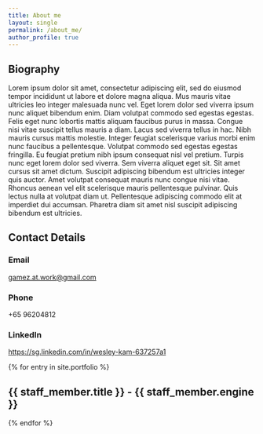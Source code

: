 ```yaml
---
title: About me
layout: single
permalink: /about_me/
author_profile: true
---
```

## Biography
Lorem ipsum dolor sit amet, consectetur adipiscing elit, sed do eiusmod tempor incididunt ut labore et dolore magna aliqua. Mus mauris vitae ultricies leo integer malesuada nunc vel. Eget lorem dolor sed viverra ipsum nunc aliquet bibendum enim. Diam volutpat commodo sed egestas egestas. Felis eget nunc lobortis mattis aliquam faucibus purus in massa. Congue nisi vitae suscipit tellus mauris a diam. Lacus sed viverra tellus in hac. Nibh mauris cursus mattis molestie. Integer feugiat scelerisque varius morbi enim nunc faucibus a pellentesque. Volutpat commodo sed egestas egestas fringilla. Eu feugiat pretium nibh ipsum consequat nisl vel pretium. Turpis nunc eget lorem dolor sed viverra. Sem viverra aliquet eget sit. Sit amet cursus sit amet dictum. Suscipit adipiscing bibendum est ultricies integer quis auctor. Amet volutpat consequat mauris nunc congue nisi vitae. Rhoncus aenean vel elit scelerisque mauris pellentesque pulvinar. Quis lectus nulla at volutpat diam ut. Pellentesque adipiscing commodo elit at imperdiet dui accumsan. Pharetra diam sit amet nisl suscipit adipiscing bibendum est ultricies.

## Contact Details
### Email
gamez.at.work@gmail.com
### Phone
+65 96204812
### LinkedIn
<https://sg.linkedin.com/in/wesley-kam-637257a1>

{% for entry in site.portfolio %}
  <h2>{{ staff_member.title }} - {{ staff_member.engine }}</h2>
{% endfor %}